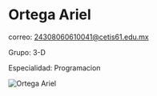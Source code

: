 # Ortega Ariel

correo: 24308060610041@cetis61.edu.mx

Grupo: 3-D

Especialidad: Programacion

![Ortega Ariel](https://github.com/Davidoaxacacetis/tarea/blob/main/ar.jpg)
